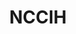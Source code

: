 ---
# This topic lives at
# https://digital.gov/topics/nccih

slug: "nccih"

# Topic Title
title: "NCCIH"

# description — keep it short and clear
summary: ""


# Weight
weight: 1

# For more information on managing topics,
# see https://github.com/GSA/digitalgov.gov/wiki
---